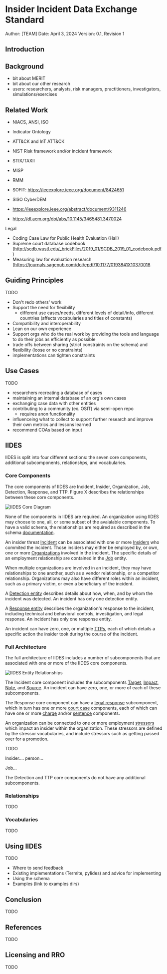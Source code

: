 # Insider Incident Data Exchange Standard
Author: [TEAM]
Date: April 3, 2024
Version: 0.1, Revision 1

## Introduction

## Background

- bit about MERIT
- bit about our other research
- users: researchers, analysts, risk managers, practitioners, investigators, simulations/exercises


## Related Work
- NIACS, ANSI, ISO
- Indicator Ontology
- ATT&CK and InT ATT&CK
- NIST Risk framework and/or incident framework
- STIX/TAXII
- MISP
- RMM
- SOFIT: https://ieeexplore.ieee.org/document/8424651
- SISO CyberDEM

- https://ieeexplore.ieee.org/abstract/document/9311246
- https://dl.acm.org/doi/abs/10.1145/3465481.3470024

Legal
- Coding Case Law for Public Health Evaluation (Hall)
- Supreme court database codebook (http://scdb.wustl.edu/_brickFiles/2019_01/SCDB_2019_01_codebook.pdf)
- Measuring law for evaluation research (https://journals.sagepub.com/doi/epdf/10.1177/0193841X10370018

## Guiding Principles
TODO
- Don't redo others' work
- Support the need for flexibility
    - different use cases/needs, different levels of detail/info, different countries (affects vocabularies and titles of constants)
- Compatibility and interoperability
- Lean on our own experience
- Support orgs who do the real work by providing the tools and language to do their jobs as efficiently as possible
- trade offs between sharing (strict constraints on the schema) and flexibility (loose or no constraints)
- implementations can tighten constraints

## Use Cases
TODO
- researchers recreating a database of cases
- maintaining an internal database of an org's own cases
- exchanging case data with other entities
- contributing to a community (ex. OSIT) via semi-open repo
    - requires anon functionality
- influenceing what to collect to support further research and improve their own metrics and lessons learned
- recommend COAs based on input

## IIDES

IIDES is split into four different sections: the seven core components, additional subcomponents, relationshps, and vocabularies. 

### Core Components

The core components of IIDES are Incident, Insider, Organization, Job, Detection, Response, and TTP. Figure X describes the relationships between these core components. 

![IIDES Core Diagram](../UML/out/IIDES_Core.png "IIDES Core")

None of the components in IIDES are required. An organization using IIDES may choose to one, all, or some subset of the avaialable components. To have a valid schema, the relationships are required as described in the schema [documentation](../).

An insider threat [Incident](objects/incident.md) can be associated with one or more [Insiders](objects/insider.md) who commited the incident. Those insiders may either be employed by, or own, one or more [Organizations](objects/organization.md) involved in the incident. The specific details of an employment relationship are contained in the [Job](objects/job.md) entity.

When multiple organizations are involved in an incident, they may have relationships to one another, such as a vendor relationship, or a competitor relationship. Organizations may also have different roles within an incident, such as a primary victim, or even a beneficiary of the incident.

A [Detection entity](objects/detection.md) describes details about how, when, and by whom the incident was detected. An incident has only one detection entity.

A [Response entity](objects/response.md) describes the organization's response to the incident, including technical and behavioral controls, investigation, and legal response. An incident has only one response entity. 

An incident can have zero, one, or multiple [TTPs](objects/ttp.md), each of which details a specific action the insider took during the course of the incident.

### Full Architecture

The full architecture of IIDES includes a number of subcomponents that are associated with one or more of the IIDES core components.

![IIDES Entity Relationships](../UML/out/IIDES_Entity_Relationships.png "IIDES Relationships")

The Incident core component includes the subcomponents [Target](objects/target.md), [Impact](objects/impact.md), [Note](objects/note.md), and [Source](objects/source.md). An incident can have zero, one, or more of each of these subcomponents.

The Response core component can have a [legal response](objects/legal-response.md) subcomponent, which in turn has one or more [court case](objects/court-case.md) components, each of which can have one or more [charge](objects/charge.md) and/or [sentence](objects/sentence.md) components. 

An organization can be connected to one or more employment [stressors](objects/stressor.md) which impact an insider within the organization. These stressors are defined by the stressor vocabularies, and include stressors such as getting passed over for a promotion.

TODO

Insider.... person...

Job...

The Detection and TTP core components do not have any additional subcomponents.

### Relationships

TODO

### Vocabularies

TODO

## Using IIDES
TODO
- Where to send feedback
- Existing implementations (Termite, pyIides) and advice for implementing
- Using the schema
- Examples (link to examples dirs)

## Conclusion
TODO

## References
TODO

## Licensing and RRO
TODO

